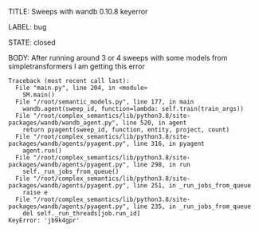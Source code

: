 TITLE:
Sweeps with wandb 0.10.8 keyerror

LABEL:
bug

STATE:
closed

BODY:
After running around 3 or 4 sweeps with some models from simpletransformers I am getting this error

```
Traceback (most recent call last):
  File "main.py", line 204, in <module>
    SM.main()
  File "/root/semantic_models.py", line 177, in main
    wandb.agent(sweep_id, function=lambda: self.train(train_args))
  File "/root/complex_semantics/lib/python3.8/site-packages/wandb/wandb_agent.py", line 520, in agent
    return pyagent(sweep_id, function, entity, project, count)
  File "/root/complex_semantics/lib/python3.8/site-packages/wandb/agents/pyagent.py", line 316, in pyagent
    agent.run()
  File "/root/complex_semantics/lib/python3.8/site-packages/wandb/agents/pyagent.py", line 298, in run
    self._run_jobs_from_queue()
  File "/root/complex_semantics/lib/python3.8/site-packages/wandb/agents/pyagent.py", line 251, in _run_jobs_from_queue
    raise e
  File "/root/complex_semantics/lib/python3.8/site-packages/wandb/agents/pyagent.py", line 235, in _run_jobs_from_queue
    del self._run_threads[job.run_id]
KeyError: 'jb9k4gpr'
```

